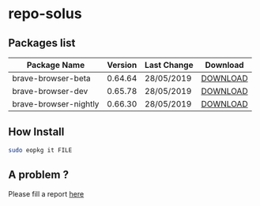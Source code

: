 # repo-solus

## Packages list

| Package Name | Version | Last Change | Download |
| --- | --- | --- | --- |
| brave-browser-beta | 0.64.64 | 28/05/2019 | [DOWNLOAD](https://github.com/cantalupo555/repo-solus/raw/master/packages/brave-browser-beta-0.64.64-1-1-x86_64.eopkg)
| brave-browser-dev | 0.65.78 | 28/05/2019 | [DOWNLOAD](https://github.com/cantalupo555/repo-solus/raw/master/packages/brave-browser-dev-0.65.78-1-1-x86_64.eopkg)
| brave-browser-nightly | 0.66.30 | 28/05/2019 | [DOWNLOAD](https://github.com/cantalupo555/repo-solus/raw/master/packages/brave-browser-nightly-0.66.30-1-1-x86_64.eopkg)

## How Install

```bash
sudo eopkg it FILE
```

## A problem ?

Please fill a report [here](https://github.com/cantalupo555/repo-solus/issues/new)
